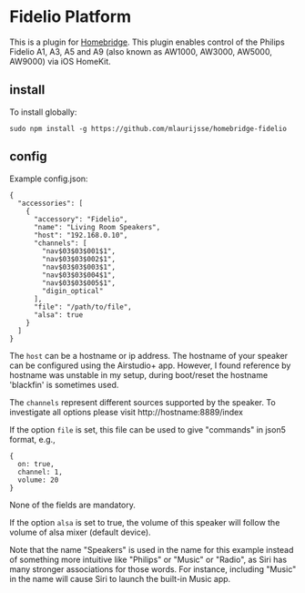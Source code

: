 # Fidelio Platform
This is a plugin for [Homebridge](https://github.com/nfarina/homebridge). This plugin enables control of the Philips Fidelio A1, A3, A5 and A9 (also known as AW1000, AW3000, AW5000, AW9000) via iOS HomeKit.

## install
To install globally:
```
sudo npm install -g https://github.com/mlaurijsse/homebridge-fidelio
```

## config
Example config.json:

```
{
  "accessories": [
    {
      "accessory": "Fidelio",
      "name": "Living Room Speakers",
      "host": "192.168.0.10",
      "channels": [
        "nav$03$03$001$1",
        "nav$03$03$002$1",
        "nav$03$03$003$1",
        "nav$03$03$004$1",
        "nav$03$03$005$1",
        "digin_optical"
      ],
      "file": "/path/to/file",
      "alsa": true
    }
  ]
}

```
The `host` can be a hostname or ip address. The hostname of your speaker can be configured using the Airstudio+ app. However, I found reference by hostname was unstable in my setup, during boot/reset the hostname 'blackfin' is sometimes used.

The `channels` represent different sources supported by the speaker. To investigate all options please visit http://hostname:8889/index

If the option `file` is set, this file can be used to give "commands" in json5 format, e.g.,

```
{
  on: true,
  channel: 1,
  volume: 20
}
```
None of the fields are mandatory.

If the option `alsa` is set to true, the volume of this speaker will follow the volume of alsa mixer (default device).

Note that the name "Speakers" is used in the name for this example instead of something more intuitive like "Philips" or "Music" or "Radio", as Siri has many stronger associations for those words. For instance, including "Music" in the name will cause Siri to launch the built-in Music app.
